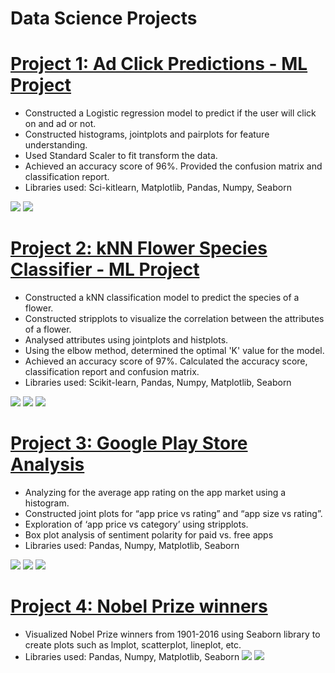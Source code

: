 # Data Science Projects

# [Project 1: Ad Click Predictions - ML Project](https://github.com/SatyamedhasP/Satyamedhas_Portfolio/blob/main/Ad%20click%20predictions.ipynb)
*	Constructed a Logistic regression model to predict if the user will click on and ad or not. 
*	Constructed histograms, jointplots and pairplots for feature understanding.
*	Used Standard Scaler to fit transform the data.
*	Achieved an accuracy score of 96%. Provided the confusion matrix and classification report.
*	Libraries used: Sci-kitlearn, Matplotlib, Pandas, Numpy, Seaborn

![](https://github.com/SatyamedhasP/Satyamedhas_Portfolio/blob/main/ad%20click%20images/Ad%20click%20predictions.png)
![](https://github.com/SatyamedhasP/Satyamedhas_Portfolio/blob/main/ad%20click%20images/Confusion%20Matrix.png)

# [Project 2: kNN Flower Species Classifier - ML Project](https://github.com/SatyamedhasP/Satyamedhas_Portfolio/blob/main/kNN_iris.ipynb)
* Constructed a kNN classification model to predict the species of a flower.
* Constructed stripplots to visualize the correlation between the attributes of a flower.
* Analysed attributes using jointplots and histplots.
* Using the elbow method, determined the optimal 'K' value for the model.
* Achieved an accuracy score of 97%. Calculated the accuracy score, classification report and confusion matrix.
* Libraries used: Scikit-learn, Pandas, Numpy, Matplotlib, Seaborn

![](https://github.com/SatyamedhasP/Satyamedhas_Portfolio/blob/main/knn%20iris%20images/pairplot.png)
![](https://github.com/SatyamedhasP/Satyamedhas_Portfolio/blob/main/knn%20iris%20images/confusion%20matrix.png)
![](https://github.com/SatyamedhasP/Satyamedhas_Portfolio/blob/main/knn%20iris%20images/elbow.png)


# [Project 3: Google Play Store Analysis](https://github.com/SatyamedhasP/Satyamedhas_Portfolio/blob/main/Android_app_market.ipynb)
* Analyzing for the average app rating on the app market using a histogram.
* Constructed joint plots for “app price vs rating” and “app size vs rating”.
* Exploration of ‘app price vs category’ using stripplots.
* Box plot analysis of sentiment polarity for paid vs. free apps
* Libraries used: Pandas, Numpy, Matplotlib, Seaborn 

![](https://github.com/SatyamedhasP/Satyamedhas_Portfolio/blob/main/Android%20app%20images/App%20distribution.png)
![](https://github.com/SatyamedhasP/Satyamedhas_Portfolio/blob/main/Android%20app%20images/Stripplot.png)
![](https://github.com/SatyamedhasP/Satyamedhas_Portfolio/blob/main/Android%20app%20images/Boxplot.png)

# [Project 4: Nobel Prize winners](https://github.com/SatyamedhasP/Satyamedhas_Portfolio/blob/main/Nobel_Prize_winners.ipynb)
* Visualized Nobel Prize winners from 1901-2016 using Seaborn library to create plots such as lmplot, scatterplot, lineplot, etc.
* Libraries used: Pandas, Numpy, Matplotlib, Seaborn
![](https://github.com/SatyamedhasP/Satyamedhas_Portfolio/blob/main/Nobel%20prize%20images/linechart.png)
![](https://github.com/SatyamedhasP/Satyamedhas_Portfolio/blob/main/Nobel%20prize%20images/lmplot.png)
